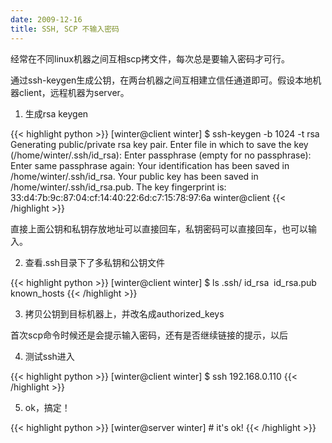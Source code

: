 ```yaml
---
date: 2009-12-16
title: SSH, SCP 不输入密码
---
```


经常在不同linux机器之间互相scp拷文件，每次总是要输入密码才可行。

通过ssh-keygen生成公钥，在两台机器之间互相建立信任通道即可。假设本地机器client，远程机器为server。

1. 生成rsa keygen

{{< highlight python >}}
[winter@client winter] $ ssh-keygen -b 1024 -t rsa
Generating public/private rsa key pair.
Enter file in which to save the key (/home/winter/.ssh/id_rsa): <Enter>
Enter passphrase (empty for no passphrase): <Enter>
Enter same passphrase again: <Enter>
Your identification has been saved in /home/winter/.ssh/id_rsa.
Your public key has been saved in /home/winter/.ssh/id_rsa.pub.
The key fingerprint is:
33:d4:7b:9c:87:04:cf:14:40:22:6d:c7:15:78:97:6a winter@client
{{< /highlight >}}

直接上面公钥和私钥存放地址可以直接回车，私钥密码可以直接回车，也可以输入。

2. 查看.ssh目录下了多私钥和公钥文件

{{< highlight python >}}
[winter@client winter] $ ls .ssh/
id_rsa  id_rsa.pub  known_hosts
{{< /highlight >}}

3. 拷贝公钥到目标机器上，并改名成authorized_keys

首次scp命令时候还是会提示输入密码，还有是否继续链接的提示，以后

4. 测试ssh进入

{{< highlight python >}}
[winter@client winter] $ ssh 192.168.0.110
{{< /highlight >}}

5. ok，搞定！

{{< highlight python >}}
[winter@server winter] # it's ok!
{{< /highlight >}}


